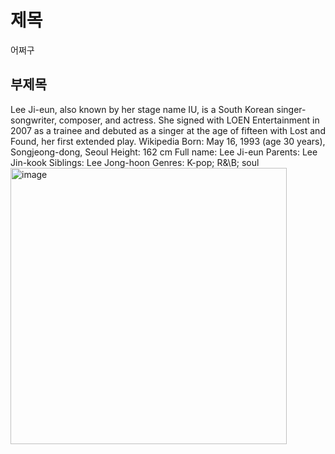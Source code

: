 # 제목
어쩌구

## 부제목
<English>
Lee Ji-eun, also known by her stage name IU, is a South Korean singer-songwriter, composer, and actress. She signed with LOEN Entertainment in 2007 as a trainee and debuted as a singer at the age of fifteen with Lost and Found, her first extended play. Wikipedia
Born: May 16, 1993 (age 30 years), Songjeong-dong, Seoul
Height: 162 cm
Full name: Lee Ji-eun
Parents: Lee Jin-kook
Siblings: Lee Jong-hoon
Genres: K-pop; R&\B; soul

<img width="442" alt="image" src="https://github.com/orm-camp-flutter-1ki/team-project-sample/assets/7101560/762b9e8c-e92c-460e-9526-8d76ffb88041">
